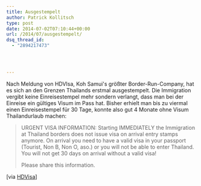 ```yaml
---
title: Ausgestempelt
author: Patrick Kollitsch
type: post
date: 2014-07-02T07:10:44+00:00
url: /2014/07/ausgestempelt/
dsq_thread_id:
  - "2894217473"




---
```

Nach Meldung von HDVIsa, Koh Samui's größter Border-Run-Company, hat es sich an den Grenzen Thailands erstmal ausgestempelt. Die Immigration vergibt keine Einreisestempel mehr sondern verlangt, dass man bei der Einreise ein gültiges Visum im Pass hat. Bisher erhielt man bis zu viermal einen Einreisestempel für 30 Tage, konnte also gut 4 Monate ohne Visum Thailandurlaub machen:

> URGENT VISA INFORMATION: Starting IMMEDIATELY the Immigration at Thailand borders does not issue visa on arrival entry stamps anymore. On arrival you need to have a valid visa in your passport (Tourist, Non B, Non O, aso.) or you will not be able to enter Thailand. You will not get 30 days on arrival without a valid visa!
> 
> Please share this information.

[via [HDVisa][1]]

 [1]: https://www.facebook.com/hdvisa/posts/652300188189621